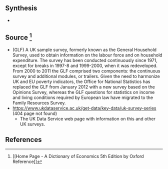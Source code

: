 ## Synthesis
- 
## Source [^1]
- (GLF) A UK sample survey, formerly known as the General Household Survey, used to obtain information on the labour force and on household expenditure. The survey has been conducted continuously since 1971, except for breaks in 1997-8 and 1999-2000, when it was redeveloped. From 2000 to 2011 the GLF comprised two components: the continuous survey and additional modules, or trailers. Given the need to harmonize UK and EU poverty indicators, the Office for National Statistics has replaced the GLF from January 2012 with a new survey based on the Opinions Survey, whereas the GLF questions for statistics on income and living conditions required by European law have migrated to the Family Resources Survey.
- https://www.ukdataservice.ac.uk/get-data/key-data/uk-survey-series (404 page not found)
	- The UK Data Service web page with information on this and other UK surveys.
## References

[^1]: [[Home Page - A Dictionary of Economics 5th Edition by Oxford Reference]]